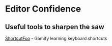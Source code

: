 # Editor Confidence  

## Useful tools to sharpen the saw

[ShortcutFoo](https://www.shortcutfoo.com/) - Gamify learning keyboard shortcuts  
